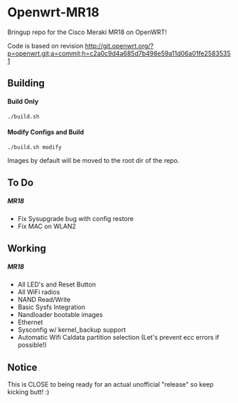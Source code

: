 # Openwrt-MR18

Bringup repo for the Cisco Meraki MR18 on OpenWRT!

Code is based on revision http://git.openwrt.org/?p=openwrt.git;a=commit;h=c2a0c9d4a685d7b498e59a11d06a01fe25835351

Building
-----
#### Build Only
`./build.sh`

#### Modify Configs and Build
`./build.sh modify`

Images by default will be moved to the root dir of the repo.

To Do
-----
##### MR18
  * Fix Sysupgrade bug with config restore
  * Fix MAC on WLAN2

Working
-----
##### MR18
  * All LED's and Reset Button
  * All WiFi radios
  * NAND Read/Write
  * Basic Sysfs Integration
  * Nandloader bootable images
  * Ethernet
  * Sysconfig w/ kernel_backup support
  * Automatic Wifi Caldata partition selection (Let's prevent ecc errors if possible!)

Notice
------
This is CLOSE to being ready for an actual unofficial "release" so keep kicking butt! :)
